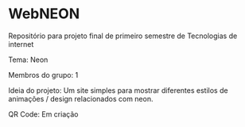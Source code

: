 # WebNEON
Repositório para projeto final de primeiro semestre de Tecnologias de internet

Tema: Neon

Membros do grupo: 1

Ideia do projeto: Um site simples para mostrar diferentes estilos de animações / design relacionados com neon.

QR Code: Em criação